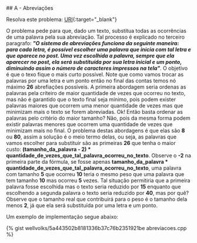  <div id="abreviacoes">
 
 </div>
## A - Abreviações

Resolva este problema:
[URI][uri-1519]{:target="_blank"}

O problema pede para que, dado um texto, substitua todas as ocorrências de uma palavra pela sua abreviação. Tal processo é explicado no terceiro paragrafo: <b><i>"O sistema de abreviações funciona da seguinte maneira: para cada letra, é possível escolher uma palavra que inicia com tal letra e que aparece no post. Uma vez escolhida a palavra, sempre que ela aparecer no post, ela será substituída por sua letra inicial e um ponto, diminuindo assim o número de caracteres impressos na tela"</i></b>. O objetivo é que o texo fique o mais curto possível. Note que como vamos trocar as palavras por uma letra e um ponto então no final das contas temos nó máximo <b>26</b> abrefiações possíveis. A primeira abordagem seria ordenas as palavras pela críteiro de maior quantidade de vezes que ocorreu no texto, mas não é garantido que o texto final seja mínimo, pois podem exister palavras maiores que ocorrem uma menor quantidade de vezes mas que minimizam mais o texto se forem abreviadas. Ok! Então basta ordenar as palavras pelo critério do maior tamanho? Não, pois da mesma forma podem existir palavras menores que ocorrem uma quantidade de vezes que minimizam mais no final. O problema destas abordagens é que elas são <b>8</b> ou <b>80</b>, assim a solução é o meio termo delas, ou seja, as palavras que vamos escolher para substituir são as primeiras <b>26</b> que tenha o maior custo: <b>(tamanho_da_palavra - 2) * quantidade_de_vezes_que_tal_palavra_ocorreu_no_texto</b>. Observe o <b>-2</b> na primeira parte da fórmula, se fosse apenas <b>tamanho_da_palavra * quantidade_de_vezes_que_tal_palavra_ocorreu_no_texto</b>, uma palavra com tamanho <b>5</b> que ocorreu <b>10</b> teria o mesmo peso que uma palavra que tem tamanho <b>10</b> mas ocorreu <b>5</b> vezes. Tal situação permitiria que a primeira palavra fosse escolhida mas o texto seria reduzido por <b>15</b> enquanto que escolhendo a segunda palavra o texto seria reduzido por <b>40</b>, mas por quê? Observe que o tamanho real que contribuirá para o peso é o tamanho dela menos <b>2</b>, já que ela será substituída por uma letra e um ponto. 

Um exemplo de implementação segue abaixo:

{% gist wellvolks/5a443502b8181336b37c76b2351921be abreviacoes.cpp %}


[uri-1519]:		https://www.urionlinejudge.com.br/judge/pt/problems/view/1519

